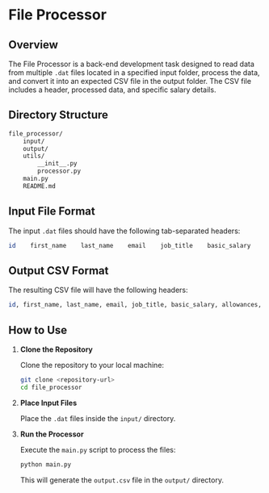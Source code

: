 # File Processor


## Overview

The File Processor is a back-end development task designed to read data from multiple `.dat` files located in a specified input folder, process the data, and convert it into an expected CSV file in the output folder. The CSV file includes a header, processed data, and specific salary details.


## Directory Structure
```bash
file_processor/
    input/
    output/
    utils/
        __init__.py
        processor.py
    main.py
    README.md
```

## Input File Format

The input `.dat` files should have the following tab-separated headers:
```bash
id    first_name    last_name    email    job_title    basic_salary    allowances
```


## Output CSV Format

The resulting CSV file will have the following headers:
```bash
id, first_name, last_name, email, job_title, basic_salary, allowances, Gross Salary
```

## How to Use

1. **Clone the Repository**

    Clone the repository to your local machine:

    ```bash
    git clone <repository-url>
    cd file_processor
    ```

2. **Place Input Files**

    Place the `.dat` files inside the `input/` directory.

3. **Run the Processor**

    Execute the `main.py` script to process the files:

    ```bash
    python main.py
    ```

    This will generate the `output.csv` file in the `output/` directory.

